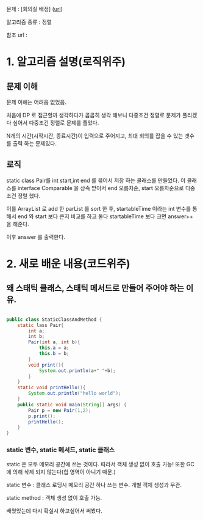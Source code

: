 문제 : [회의실 배정] ([url](https://www.acmicpc.net/problem/1931))

알고리즘 종류 : 정렬

참조 url : 

# 1. 알고리즘 설명(로직위주)

## 문제 이해

문제 이해는 어려움 없었음. 

처음에 DP 로 접근할까 생각하다가 곰곰히 생각 해보니 다중조건 정렬로 문제가 풀리겠다 싶어서 다중조건 정렬로 문제를 풀었다.

N개의 시간(시작시간, 종료시간)이 입력으로 주어지고, 최대 회의를 잡을 수 있는 갯수를 출력 하는 문제있다.

## 로직

static class Pair를 int start,int end 를 묶어서 저장 하는 클래스를 만들었다. 이 클래스를  interface Comparable 을 상속 받아서 end 오름차순, start 오름차순으로 다중조건 정렬 했다.

이를 ArrayList 로 add 한 parList 를 sort 한 후, startableTime 이라는 int 변수를 통해서 end 와 start 보다 큰지 비교를 하고 둘다 startableTime 보다 크면 answer++ 을 해준다.

이후 answer 를 출력한다.

# 2. 새로 배운 내용(코드위주)

## 왜 스태틱 클래스, 스태틱 메서드로  만들어 주어야 하는 이유.

```java

public class StaticClassAndMethod {
    static lass Pair{
        int a;
        int b;
        Pair(int a, int b){
            this.a = a;
            this.b = b;
        }
        void print(){
            System.out.println(a+" "+b);
        }
    }
    static void printHello(){
        System.out.println("hello world");
    }
    public static void main(String[] args) {
        Pair p = new Pair(1,2);
        p.print();
        printHello();
    }
}
```

### static 변수, static 메서드, static 클래스

static 은 모두 메모리 공간에 쓰는 것이다. 따라서 객체 생성 없이 호출 가능! 또한 GC 에 의해 삭제 되지 않는다(힙 영역이 아니기 때문.)

static 변수 : 클래스 로딩시 메모리 공간 하나 쓰는 변수. 개별 객체 생성과 무관.

static method : 객체 생성 없이 호출 가능.

배웠었는데 다시 확실시 하고싶어서 써봤다.
